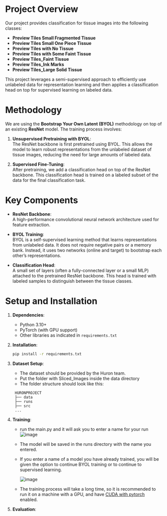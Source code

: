 # Project Overview

Our project provides classification for tissue images into the following classes:

- **Preview Tiles Small Fragmented Tissue**
- **Preview Tiles Small One Piece Tissue**
- **Preview Tiles with No Tissue**
- **Preview Tiles with Some Faint Tissue**
- **Preview Tiles_Faint Tissue**
- **Preview Tiles_Ink Marks**
- **Preview Tiles_Large Solid Tissue**


This project leverages a semi-supervised approach to efficiently use unlabeled data for representation learning and then applies a classification head on top for supervised learning on labeled data.

# Methodology

We are using the **Bootstrap Your Own Latent (BYOL)** methodology on top of an existing **ResNet** model. The training process involves:

1. **Unsupervised Pretraining with BYOL**:  
   The ResNet backbone is first pretrained using BYOL. This allows the model to learn robust representations from the unlabeled dataset of tissue images, reducing the need for large amounts of labeled data.

2. **Supervised Fine-Tuning**:  
   After pretraining, we add a classification head on top of the ResNet backbone. This classification head is trained on a labeled subset of the data for the final classification task.

# Key Components

- **ResNet Backbone**:  
  A high-performance convolutional neural network architecture used for feature extraction.
- **BYOL Training**:  
  BYOL is a self-supervised learning method that learns representations from unlabeled data. It does not require negative pairs or a memory bank. Instead, it uses two networks (online and target) to bootstrap each other’s representations.

- **Classification Head**:  
  A small set of layers (often a fully-connected layer or a small MLP) attached to the pretrained ResNet backbone. This head is trained with labeled samples to distinguish between the tissue classes.

# Setup and Installation

1. **Dependencies**:

   - Python 3.10+
   - PyTorch (with GPU support)
   - Other libraries as indicated in `requirements.txt`

2. **Installation**:
   ```bash
   pip install -r requirements.txt
   ```
3. **Dataset Setup**:
   - The dataset should be provided by the Huron team.
   - Put the folder with Sliced_Images inside the data directory
   - The folder structure should look like this:
   ```
    HURONPROJECT
    ├── data
    ├── runs
    ├── src
    ...
   ```
4. **Training**:
   - run the main.py and it will ask you to enter a name for your run
     ![image](https://github.com/user-attachments/assets/d81810bb-f5cf-4219-899d-bc85766dd5a8)
   - The model will be saved in the runs directory with the name you entered.
   - If you enter a name of a model you have already trained, you will be given the option to continue BYOL training or to continue to supervised learning.

     ![image](https://github.com/user-attachments/assets/068e0075-ecbd-43ca-b791-74bce80c7523)
   - The training process will take a long time, so it is recommended to run it on a machine with a GPU, and have [CUDA with pytorch ](https://pytorch.org/get-started/locally/) enabled.
5. **Evaluation**:
